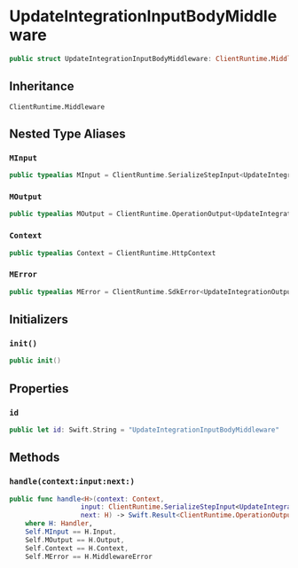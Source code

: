 # UpdateIntegrationInputBodyMiddleware

``` swift
public struct UpdateIntegrationInputBodyMiddleware: ClientRuntime.Middleware 
```

## Inheritance

`ClientRuntime.Middleware`

## Nested Type Aliases

### `MInput`

``` swift
public typealias MInput = ClientRuntime.SerializeStepInput<UpdateIntegrationInput>
```

### `MOutput`

``` swift
public typealias MOutput = ClientRuntime.OperationOutput<UpdateIntegrationOutputResponse>
```

### `Context`

``` swift
public typealias Context = ClientRuntime.HttpContext
```

### `MError`

``` swift
public typealias MError = ClientRuntime.SdkError<UpdateIntegrationOutputError>
```

## Initializers

### `init()`

``` swift
public init() 
```

## Properties

### `id`

``` swift
public let id: Swift.String = "UpdateIntegrationInputBodyMiddleware"
```

## Methods

### `handle(context:input:next:)`

``` swift
public func handle<H>(context: Context,
                  input: ClientRuntime.SerializeStepInput<UpdateIntegrationInput>,
                  next: H) -> Swift.Result<ClientRuntime.OperationOutput<UpdateIntegrationOutputResponse>, MError>
    where H: Handler,
    Self.MInput == H.Input,
    Self.MOutput == H.Output,
    Self.Context == H.Context,
    Self.MError == H.MiddlewareError
```
